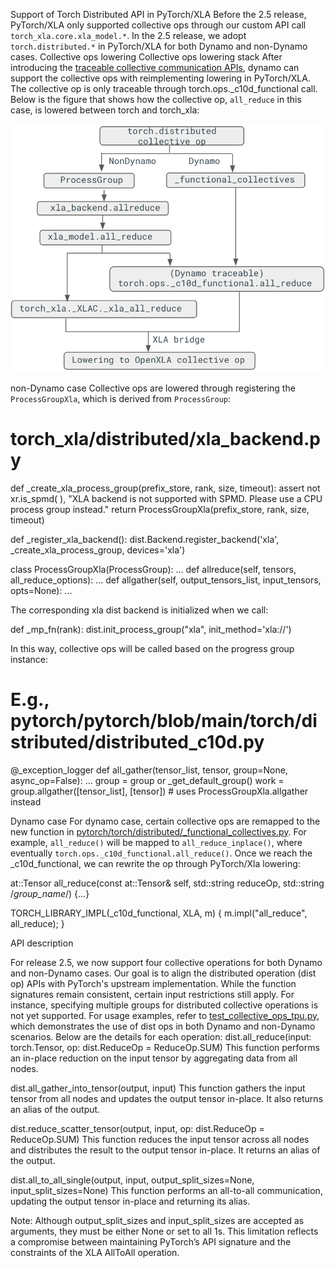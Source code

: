 Support of Torch Distributed API in PyTorch/XLA
Before the 2.5 release, PyTorch/XLA only supported collective ops through our custom API call `torch_xla.core.xla_model.*`.  In the 2.5 release, we adopt `torch.distributed.*` in PyTorch/XLA for both Dynamo and non-Dynamo cases.
Collective ops lowering
Collective ops lowering stack
After introducing the [traceable collective communication APIs](https://github.com/pytorch/pytorch/issues/93173), dynamo can support the collective ops with reimplementing lowering in PyTorch/XLA. The collective op is only traceable through torch.ops._c10d_functional call. Below is the figure that shows how the collective op, `all_reduce` in this case, is lowered between torch and torch_xla:



![img](../_static/img/dist_op_stack.png)


non-Dynamo case
Collective ops are lowered through registering the `ProcessGroupXla`, which is derived from `ProcessGroup`:

# torch_xla/distributed/xla_backend.py
def _create_xla_process_group(prefix_store, rank, size, timeout):
  assert not xr.is_spmd(
  ), "XLA backend is not supported with SPMD. Please use a CPU process group instead."
  return ProcessGroupXla(prefix_store, rank, size, timeout)


def _register_xla_backend():
  dist.Backend.register_backend('xla', _create_xla_process_group, devices='xla')


class ProcessGroupXla(ProcessGroup):
  ...
  def allreduce(self, tensors, all_reduce_options):
    ...
  def allgather(self, output_tensors_list, input_tensors, opts=None):
    ...

The corresponding xla dist backend is initialized when we call:

def _mp_fn(rank):
  dist.init_process_group("xla", init_method='xla://')

In this way, collective ops will be called based on the progress group instance:

  # E.g., pytorch/pytorch/blob/main/torch/distributed/distributed_c10d.py
  @_exception_logger
  def all_gather(tensor_list, tensor, group=None, async_op=False):
    ...
    group = group or _get_default_group()
    work = group.allgather([tensor_list], [tensor]) # uses ProcessGroupXla.allgather instead

Dynamo case
For dynamo case, certain collective ops are remapped to the new function in [pytorch/torch/distributed/_functional_collectives.py](https://github.com/pytorch/pytorch/blob/v2.5.0-rc10/torch/distributed/_functional_collectives.py#L1129-L1150). For example, `all_reduce()` will be mapped to `all_reduce_inplace()`, where eventually `torch.ops._c10d_functional.all_reduce()`. Once we reach the _c10d_functional, we can rewrite the op through PyTorch/Xla lowering:


at::Tensor all_reduce(const at::Tensor& self, std::string reduceOp,
                      std::string /*group_name*/)  {...}

TORCH_LIBRARY_IMPL(_c10d_functional, XLA, m) {
  m.impl("all_reduce", all_reduce);
}



API description

For release 2.5, we now support four collective operations for both Dynamo and non-Dynamo cases. Our goal is to align the distributed operation (dist op) APIs with PyTorch's upstream implementation. While the function signatures remain consistent, certain input restrictions still apply.
For instance, specifying multiple groups for distributed collective operations is not yet supported. For usage examples, refer to [test_collective_ops_tpu.py](https://github.com/pytorch/xla/blob/v2.5.0-rc10/test/pjrt/test_collective_ops_tpu.py), which demonstrates the use of dist ops in both Dynamo and non-Dynamo scenarios.
Below are the details for each operation:
dist.all_reduce(input: torch.Tensor, op: dist.ReduceOp = ReduceOp.SUM)
This function performs an in-place reduction on the input tensor by aggregating data from all nodes.

dist.all_gather_into_tensor(output, input)
This function gathers the input tensor from all nodes and updates the output tensor in-place. It also returns an alias of the output.

dist.reduce_scatter_tensor(output, input, op: dist.ReduceOp = ReduceOp.SUM)
This function reduces the input tensor across all nodes and distributes the result to the output tensor in-place. It returns an alias of the output.

dist.all_to_all_single(output, input, output_split_sizes=None, input_split_sizes=None)
This function performs an all-to-all communication, updating the output tensor in-place and returning its alias.

Note: Although output_split_sizes and input_split_sizes are accepted as arguments, they must be either None or set to all 1s. This limitation reflects a compromise between maintaining PyTorch’s API signature and the constraints of the XLA AllToAll operation.
